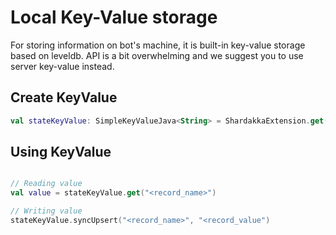 # Local Key-Value storage

For storing information on bot's machine, it is built-in key-value storage based on leveldb.
API is a bit overwhelming and we suggest you to use server key-value instead.

## Create KeyValue

```kotlin
val stateKeyValue: SimpleKeyValueJava<String> = ShardakkaExtension.get(context().system()).simpleKeyValue("<KEY_VALUE_NAME>").asJava()
```

## Using KeyValue

```kotlin

// Reading value 
val value = stateKeyValue.get("<record_name>")

// Writing value
stateKeyValue.syncUpsert("<record_name>", "<record_value")
```
